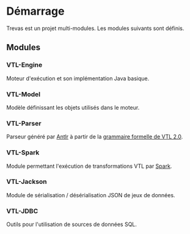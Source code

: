 # Démarrage

Trevas est un projet multi-modules. Les modules suivants sont définis.

## Modules

### VTL-Engine

Moteur d'exécution et son implémentation Java basique.

### VTL-Model

Modèle définissant les objets utilisés dans le moteur.

### VTL-Parser

Parseur généré par [Antlr](https://www.antlr.org/) à partir de la [grammaire formelle de VTL 2.0](https://github.com/InseeFr/Trevas/tree/master/vtl-parser/src/main/antlr4/fr/insee/vtl/parser).

### VTL-Spark

Module permettant l'exécution de transformations VTL par [Spark](https://spark.apache.org/).

### VTL-Jackson

Module de sérialisation / désérialisation JSON de jeux de données.

### VTL-JDBC

Outils pour l'utilisation de sources de données SQL.
